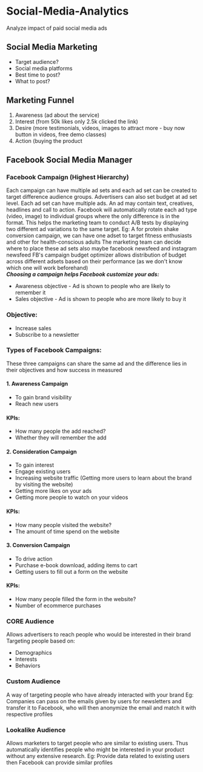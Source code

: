 # Social-Media-Analytics
Analyze impact of paid social media ads

## Social Media Marketing
* Target audience?
* Social media platforms
* Best time to post?
* What to post?

## Marketing Funnel
1. Awareness (ad about the service)
2. Interest (from 50k likes only 2.5k clicked the link)
3. Desire (more testimonials, videos, images to attract more - buy now button in videos, free demo classes)
4. Action (buying the product

## Facebook Social Media Manager
### Facebook Campaign (Highest Hierarchy)
Each campaign can have multiple ad sets and each ad set can be created to target difference audience groups. Advertisers can also set budget at ad set level. Each ad set can have multiple ads. An ad may contain text, creatives, headlines and call to action.
Facebook will automatically rotate each ad type (video, image) to individual groups where the only difference is in the format. This helps the marketing team to conduct A/B tests by displaying two different ad variations to the same target. Eg: A for protein shake conversion campaign, we can have one adset to target fitness enthusiasts and other for health-conscious adults
The marketing team can decide where to place these ad sets also maybe facebook newsfeed and instagram newsfeed
FB's campaign budget optimizer allows distribution of budget across different adsets based on their performance (as we don't know which one will work beforehand)
<br> <b><i>Choosing a campaign helps Facebook customize your ads:</i></b>
* Awareness objective - Ad is shown to people who are likely to remember it
* Sales objective - Ad is shown to people who are more likely to buy it
### Objective:
* Increase sales
* Subscribe to a newsletter
### Types of Facebook Campaigns:
These three campaigns can share the same ad and the difference lies in their objectives and how success in measured
#### 1. Awareness Campaign
* To gain brand visibility
* Reach new users
#### KPIs:
* How many people the add reached?
* Whether they will remember the add
#### 2. Consideration Campaign
* To gain interest
* Engage existing users
* Increasing website traffic (Getting more users to learn about the brand by visiting the website)
* Getting more likes on your ads
* Getting more people to watch on your videos
#### KPIs:
* How many people visited the website?
* The amount of time spend on the website
#### 3. Conversion Campaign
* To drive action
* Purchase e-book download, adding items to cart
* Getting users to fill out a form on the website
#### KPIs:
* How many people filled the form in the website?
* Number of ecommerce purchases

### CORE Audience
Allows advertisers to reach people who would be interested in their brand
Targeting people based on:
* Demographics
* Interests
* Behaviors
### Custom Audience
A way of targeting people who have already interacted with your brand
Eg: Companies can pass on the emails given by users for newsletters and transfer it to Facebook, who will then anonymize the email and match it with respective profiles
### Lookalike Audience
Allows marketers to target people who are similar to existing users. Thus automatically identifies people who might be interested in your product without any extensive research.
Eg: Provide data related to existing users then Facebook can provide similar profiles
